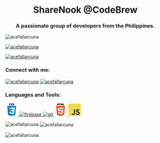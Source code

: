 <h1 align="center">ShareNook @CodeBrew</h1>
<h3 align="center">A passionate group of developers from the Philippines.</h3>

<p align="left"> <img src="https://komarev.com/ghpvc/?username=acefallarcuna&label=Profile%20views&color=0e75b6&style=flat" alt="acefallarcuna" /> </p>

<p align="left"> <a href="https://github.com/ryo-ma/github-profile-trophy"><img src="https://github-profile-trophy.vercel.app/?username=acefallarcuna" alt="acefallarcuna" /></a> </p>

<p align="left"> <a href="https://twitter.com/acefallarcuna" target="blank"><img src="https://img.shields.io/twitter/follow/acefallarcuna?logo=twitter&style=for-the-badge" alt="acefallarcuna" /></a> </p>

<h3 align="left">Connect with me:</h3>
<p align="left">
<a href="https://codepen.io/acefallarcuna" target="blank"><img align="center" src="https://raw.githubusercontent.com/rahuldkjain/github-profile-readme-generator/master/src/images/icons/Social/codepen.svg" alt="acefallarcuna" height="30" width="40" /></a>
<a href="https://twitter.com/acefallarcuna" target="blank"><img align="center" src="https://raw.githubusercontent.com/rahuldkjain/github-profile-readme-generator/master/src/images/icons/Social/twitter.svg" alt="acefallarcuna" height="30" width="40" /></a>
</p>

<h3 align="left">Languages and Tools:</h3>
<p align="left"> <a href="https://www.w3schools.com/css/" target="_blank" rel="noreferrer"> <img src="https://raw.githubusercontent.com/devicons/devicon/master/icons/css3/css3-original-wordmark.svg" alt="css3" width="40" height="40"/> </a> <a href="https://firebase.google.com/" target="_blank" rel="noreferrer"> <img src="https://www.vectorlogo.zone/logos/firebase/firebase-icon.svg" alt="firebase" width="40" height="40"/> </a> <a href="https://git-scm.com/" target="_blank" rel="noreferrer"> <img src="https://www.vectorlogo.zone/logos/git-scm/git-scm-icon.svg" alt="git" width="40" height="40"/> </a> <a href="https://www.w3.org/html/" target="_blank" rel="noreferrer"> <img src="https://raw.githubusercontent.com/devicons/devicon/master/icons/html5/html5-original-wordmark.svg" alt="html5" width="40" height="40"/> </a> <a href="https://developer.mozilla.org/en-US/docs/Web/JavaScript" target="_blank" rel="noreferrer"> <img src="https://raw.githubusercontent.com/devicons/devicon/master/icons/javascript/javascript-original.svg" alt="javascript" width="40" height="40"/> </a> </p>

<p><img align="left" src="https://github-readme-stats.vercel.app/api/top-langs?username=acefallarcuna&show_icons=true&locale=en&layout=compact" alt="acefallarcuna" /></p>

<p>&nbsp;<img align="center" src="https://github-readme-stats.vercel.app/api?username=acefallarcuna&show_icons=true&locale=en" alt="acefallarcuna" /></p>

<p><img align="center" src="https://github-readme-streak-stats.herokuapp.com/?user=acefallarcuna&" alt="acefallarcuna" /></p>
